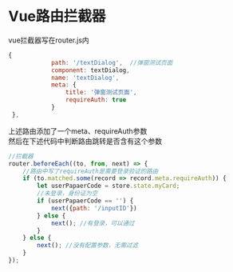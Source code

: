 # Vue路由拦截器

vue拦截器写在router.js内
```javascript
{
            path: '/textDialog',  //弹窗测试页面
            component: textDialog,
            name: 'textDialog',
            meta: {
                title: '弹窗测试页面',
                requireAuth: true
            }
 },
```
上述路由添加了一个meta、requireAuth参数<br />然后在下述代码中判断路由跳转是否含有这个参数
```javascript
//拦截器
router.beforeEach((to, from, next) => {
    //路由中写了requireAuth是需要登录验证的路由
    if (to.matched.some(record => record.meta.requireAuth)) {
        let userPapaerCode = store.state.myCard;
        //未登录，身份证为空
        if (userPapaerCode == '') {
            next({path: '/inputID'})
        } else {
            next(); //有登录，可以通过
        }
    } else {
        next(); //没有配置参数，无需过滤
    }
});
```
